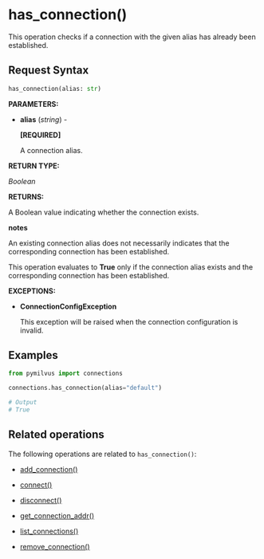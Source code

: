 # has_connection()

This operation checks if a connection with the given alias has already been established.

## Request Syntax

```python
has_connection(alias: str)
```

__PARAMETERS:__

- __alias__ (_string_) -

    __[REQUIRED]__

    A connection alias.

__RETURN TYPE:__

_Boolean_

__RETURNS:__

A Boolean value indicating whether the connection exists.

<div class="admonition note">

<p><b>notes</b></p>

<p>An existing connection alias does not necessarily indicates that the corresponding connection has been established.</p>
<p>This operation evaluates to <strong>True</strong> only if the connection alias exists and the corresponding connection has been established.</p>

</div>

__EXCEPTIONS:__

- __ConnectionConfigException__

    This exception will be raised when the connection configuration is invalid.

## Examples

```python
from pymilvus import connections

connections.has_connection(alias="default")

# Output
# True
```

## Related operations

The following operations are related to `has_connection()`:

- [add_connection()](./add_connection.md)

- [connect()](./connect.md)

- [disconnect()](./disconnect.md)

- [get_connection_addr()](./get_connection_addr.md)

- [list_connections()](./list_connections.md)

- [remove_connection()](./remove_connection.md)

